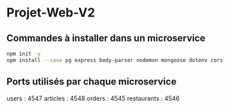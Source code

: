 # Projet-Web-V2

## Commandes à installer dans un microservice
```bash
npm init -y
npm install --save pg express body-parser nodemon mongoose dotenv cors mongodb
```

## Ports utilisés par chaque microservice
users : 4547
articles : 4548
orders : 4545
restaurants : 4546